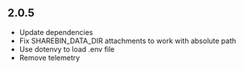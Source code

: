 ## 2.0.5
- Update dependencies
- Fix SHAREBIN_DATA_DIR attachments to work with absolute path
- Use dotenvy to load .env file
- Remove telemetry
